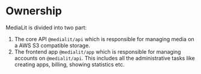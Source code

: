 # Ownership

MediaLit is divided into two part:

1. The core API `@medialit/api` which is responsible for managing media on a AWS S3 compatible storage.
2. The frontend app `@medialit/app` which is responsible for managing accounts on `@medialit/api`. This includes all the administrative tasks like creating apps, billing, showing statistics etc.
